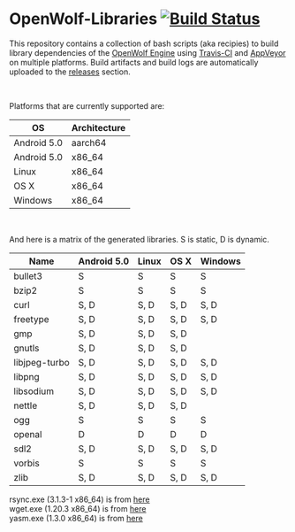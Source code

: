 OpenWolf-Libraries [![Build Status](https://travis-ci.com/GrangerHub/OpenWolf-Libraries.svg?branch=master)](https://travis-ci.com/GrangerHub/OpenWolf-Libraries)
==================

This repository contains a collection of bash scripts (aka recipies) to build library dependencies of the [OpenWolf Engine](https://github.com/TheDushan/OpenWolf-Engine) using [Travis-CI](https://travis-ci.com) and [AppVeyor](https://www.appveyor.com/) on multiple platforms.  Build artifacts and build logs are automatically uploaded to the [releases](https://github.com/GrangerHub/OpenWolf-Libraries/releases) section.

<br>

Platforms that are currently supported are:

| OS          | Architecture |
| ----------- | ------------ |
| Android 5.0 | aarch64      |
| Android 5.0 | x86_64       |
| Linux       | x86_64       |
| OS X        | x86_64       |
| Windows     | x86_64       |

<br>

And here is a matrix of the generated libraries.  S is static, D is dynamic.

| Name          | Android 5.0 | Linux | OS X | Windows |
| ------------- | ----------- | ----- | ---- | ------- |
| bullet3       | S           | S     | S    | S       |
| bzip2         | S           | S     | S    | S       |
| curl          | S, D        | S, D  | S, D | S, D    |
| freetype      | S, D        | S, D  | S, D | S, D    |
| gmp           | S, D        | S, D  | S, D |         |
| gnutls        | S, D        | S, D  | S, D |         |
| libjpeg-turbo | S, D        | S, D  | S, D | S, D    |
| libpng        | S, D        | S, D  | S, D | S, D    |
| libsodium     | S, D        | S, D  | S, D | S, D    |
| nettle        | S, D        | S, D  | S, D |         |
| ogg           | S           | S     | S    | S       |
| openal        | D           | D     | D    | D       |
| sdl2          | S, D        | S, D  | S, D | S, D    |
| vorbis        | S           | S     | S    | S       |
| zlib          | S, D        | S, D  | S, D | S, D    |

rsync.exe (3.1.3-1 x86_64) is from [here](http://repo.msys2.org/msys/x86_64/)<br>
wget.exe (1.20.3 x86_64) is from [here](https://eternallybored.org/misc/wget/)<br>
yasm.exe (1.3.0 x86_64) is from [here](https://yasm.tortall.net/Download.html)